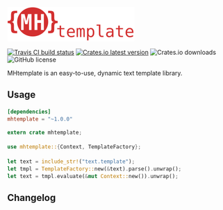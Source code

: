 ![MHtemplate](./mhtemplate.png)

[![Travis CI build status](https://img.shields.io/travis/com/MHmorgan/mhtemplate/master?style=flat-square)](https://travis-ci.com/MHmorgan/mhtemplate)
[![Crates.io latest version](https://img.shields.io/crates/v/mhtemplate?style=flat-square)](https://crates.io/crates/mhtemplate)
![Crates.io downloads](https://img.shields.io/crates/d/mhtemplate?style=flat-square)
![GitHub license](https://img.shields.io/github/license/MHmorgan/mhtemplate?style=flat-square)

MHtemplate is an easy-to-use, dynamic text template library.

Usage
-----

```toml
[dependencies]
mhtemplate = "~1.0.0"
```

```rust
extern crate mhtemplate;

use mhtemplate::{Context, TemplateFactory};

let text = include_str!("text.template");
let tmpl = TemplateFactory::new(&text).parse().unwrap();
let text = tmpl.evaluate(&mut Context::new()).unwrap();
```


Changelog
---------

